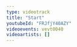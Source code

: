 ```yaml
---
type: videotrack
title: "Start"
youtubeId: "FRJfjY40AZY"
videoevents: vevt0040
videoartists: []
---
```

